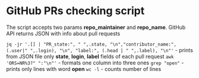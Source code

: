 # GitHub PRs checking script

The script accepts two params **repo_maintainer** and **repo_name**. GitHub API returns JSON with info about pull requests

`jq -jr '.[] | "PR_state:", " ",.state, "\n","contributor_name:", (.user|" ",.login), "\n", "label:", (.head | " ",.label), "\n"'` - prints from JSON file only **state**, **login**, **label** fields of each pull request
`awk 'ORS=NR%3?" ":"\n"'` - formats one column into three ones
`grep "open"` - prints only lines with word **open**
`wc -l` - counts number of lines
